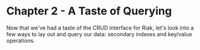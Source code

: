 # Chapter 2 - A Taste of Querying

Now that we've had a taste of the CRUD interface for Riak, let's look into a few ways to lay out and query our data: secondary indexes and key/value operations.
